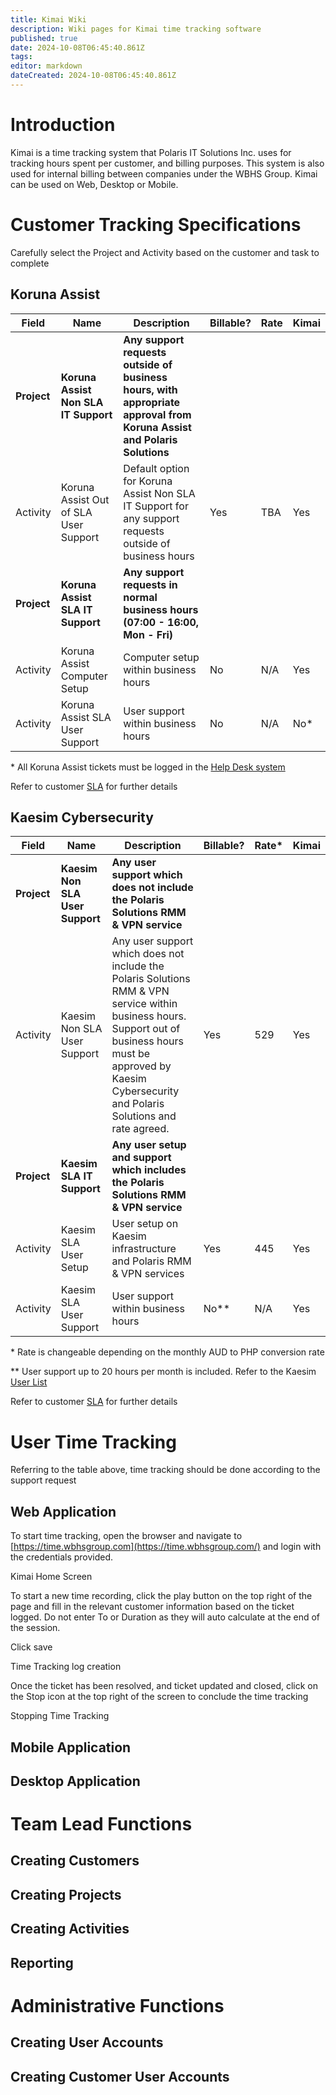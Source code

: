 ```yaml
---
title: Kimai Wiki
description: Wiki pages for Kimai time tracking software
published: true
date: 2024-10-08T06:45:40.861Z
tags: 
editor: markdown
dateCreated: 2024-10-08T06:45:40.861Z
---
```


# Introduction

Kimai is a time tracking system that Polaris IT Solutions Inc. uses for tracking hours spent per customer, and billing purposes. This system is also used for internal billing between companies under the WBHS Group. Kimai can be used on Web, Desktop or Mobile.

# Customer Tracking Specifications

Carefully select the Project and Activity based on the customer and task to complete

## Koruna Assist

| Field | Name | Description | Billable? | Rate | Kimai |
| --- | --- | --- | --- | --- | --- |
| **Project** | **Koruna Assist Non SLA IT Support** | **Any support requests outside of business hours, with appropriate approval from Koruna Assist and Polaris Solutions** |     |     |     |
| Activity | Koruna Assist Out of SLA User Support | Default option for Koruna Assist Non SLA IT Support for any support requests outside of business hours | Yes | TBA | Yes |
| **Project** | **Koruna Assist SLA IT Support** | **Any support requests in normal business hours (07:00 - 16:00, Mon - Fri)** |     |     |     |
| Activity | Koruna Assist Computer Setup | Computer setup within business hours | No  | N/A | Yes |
| Activity | Koruna Assist SLA User Support | User support within business hours | No  | N/A | No\* |

\* All Koruna Assist tickets must be logged in the [Help Desk system](/polaris-solutions/wiki/zammad-sd)

Refer to customer [SLA](/polaris-solutions/sla/koruna-assist) for further details

## Kaesim Cybersecurity

| Field | Name | Description | Billable? | Rate\* | Kimai |
| --- | --- | --- | --- | --- | --- |
| **Project** | **Kaesim Non SLA User Support** | **Any user support which does not include the Polaris Solutions RMM & VPN service** |     |     |     |
| Activity | Kaesim Non SLA User Support | Any user support which does not include the Polaris Solutions RMM & VPN service within business hours. Support out of business hours must be approved by Kaesim Cybersecurity and Polaris Solutions and rate agreed. | Yes | 529 | Yes |
| **Project** | **Kaesim SLA IT Support** | **Any user setup and support which includes the Polaris Solutions RMM & VPN service** |     |     |     |
| Activity | Kaesim SLA User Setup | User setup on Kaesim infrastructure and Polaris RMM & VPN services | Yes | 445 | Yes |
| Activity | Kaesim SLA User Support | User support within business hours | No\*\* | N/A | Yes |

\* Rate is changeable depending on the monthly AUD to PHP conversion rate

\*\* User support up to 20 hours per month is included. Refer to the Kaesim [User List](/polaris-solutions/customer-list) 

Refer to customer [SLA](/polaris-solutions/sla/kaesim-cybersecurity) for further details

# User Time Tracking

Referring to the table above, time tracking should be done according to the support request

## Web Application

To start time tracking, open the browser and navigate to [https://time.wbhsgroup.com](https://time.wbhsgroup.com/) and login with the credentials provided.

Kimai Home Screen

To start a new time recording, click the play button on the top right of the page and fill in the relevant customer information based on the ticket logged. Do not enter To or Duration as they will auto calculate at the end of the session.

Click save

Time Tracking log creation

Once the ticket has been resolved, and ticket updated and closed, click on the Stop icon at the top right of the screen to conclude the time tracking

Stopping Time Tracking

## Mobile Application

## Desktop Application

# Team Lead Functions

## Creating Customers

## Creating Projects

## Creating Activities

## Reporting

# Administrative Functions

## Creating User Accounts

## Creating Customer User Accounts